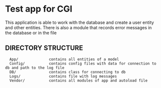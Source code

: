 Test app for CGI
============================

This application is able to work with the database and create a user entity and other entities.
There is also a module that records error messages in the database or in the file

DIRECTORY STRUCTURE
-------------------

      App/              contains all entities of a model
      Config/           contains config files with data for connection to db and path to the log file
      DB/               contains class for connecting to db
      Logs/             contains file with log messages
      Vendor/           contains all modules of app and autoload file

